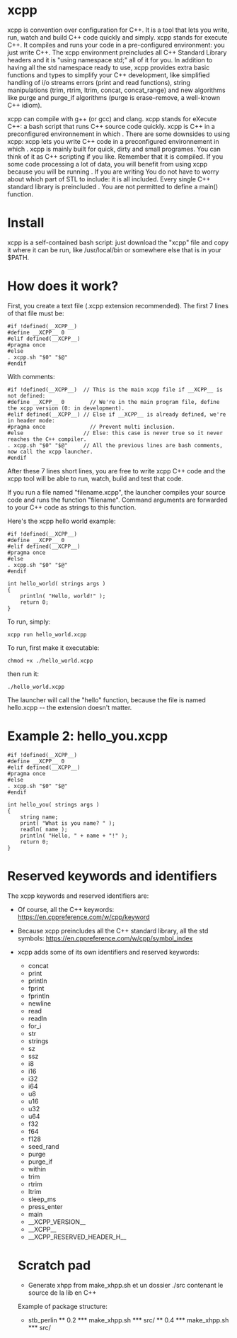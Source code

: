 # xcpp

xcpp is convention over configuration for C++. It is a tool that lets you write, run, watch and build C++ code quickly and simply. xcpp stands for execute C++. It compiles and runs your code in a pre-configured environment: you just write C++. The xcpp environment preincludes all C++ Standard Library headers and it is "using namespace std;" all of it for you. In addition to having all the std namespace ready to use, xcpp provides extra basic functions and types to simplify your C++ development, like simplified handling of i/o streams errors (print and read functions), string manipulations (trim, rtrim, ltrim, concat, concat_range) and new algorithms like purge and purge_if algorithms (purge is erase–remove, a well-known C++ idiom).

xcpp can compile with g++ (or gcc) and clang. 
xcpp stands for eXecute C++: a bash script that runs C++ source code quickly. xcpp is C++ in a preconfigured environnement in which . There are some downsides to using xcpp:  xcpp lets you write C++ code in a preconfigured environnement in which . xcpp is mainly built for quick, dirty and small programes. You can think of it as C++ scripting if you like. Remember that it is compiled. If you some code processing a lot of data, you will benefit from using xcpp because you will be running . If you are writing You do not have to worry about which part of STL to include: it is all included. Every single C++ standard library is preincluded . You are not permitted to define a main() function.

# Install

xcpp is a self-contained bash script: just download the "xcpp" file and copy it where it can be run, like /usr/local/bin or somewhere else that is in your $PATH.

# How does it work?

First, you create a text file (.xcpp extension recommended). The first 7 lines of that file must be:

    #if !defined(__XCPP__)
    #define __XCPP__ 0
    #elif defined(__XCPP__)
    #pragma once
    #else
    . xcpp.sh "$0" "$@"
    #endif

With comments:

    #if !defined(__XCPP__)  // This is the main xcpp file if __XCPP__ is not defined:
    #define __XCPP__ 0        // We're in the main program file, define the xcpp version (0: in development).
    #elif defined(__XCPP__) // Else if __XCPP__ is already defined, we're in header mode:
    #pragma once              // Prevent multi inclusion.
    #else                   // Else: this case is never true so it never reaches the C++ compiler.
    . xcpp.sh "$0" "$@"     // All the previous lines are bash comments, now call the xcpp launcher.
    #endif

After these 7 lines short lines, you are free to write xcpp C++ code and the xcpp tool will be able to run, watch, build and test that code.

If you run a file named "filename.xcpp", the launcher compiles your source code and runs the function "filename". Command arguments are forwarded to your C++ code as strings to this function.

Here's the xcpp hello world example:

    #if !defined(__XCPP__)
    #define __XCPP__ 0
    #elif defined(__XCPP__)
    #pragma once
    #else
    . xcpp.sh "$0" "$@"
    #endif
    
    int hello_world( strings args )
    {
    	println( "Hello, world!" );
    	return 0;
    }

To run, simply:

    xcpp run hello_world.xcpp

To run, first make it executable:

    chmod +x ./hello_world.xcpp

then run it:

    ./hello_world.xcpp

The launcher will call the "hello" function, because the file is named hello.xcpp -- the extension doesn't matter.

# Example 2:  hello_you.xcpp

    #if !defined(__XCPP__)
    #define __XCPP__ 0
    #elif defined(__XCPP__)
    #pragma once
    #else
    . xcpp.sh "$0" "$@"
    #endif
    
    int hello_you( strings args )
    {
    	string name;
    	print( "What is you name? " );
    	readln( name );
    	println( "Hello, " + name + "!" );
    	return 0;
    }

# Reserved keywords and identifiers

The xcpp keywords and reserved identifiers are:

* Of course, all the C++ keywords: https://en.cppreference.com/w/cpp/keyword
* Because xcpp preincludes all the C++ standard library, all the std symbols: https://en.cppreference.com/w/cpp/symbol_index
* xcpp adds some of its own identifiers and reserved keywords:
  * concat
  * print
  * println
  * fprint
  * fprintln
  * newline
  * read
  * readln
  * for_i
  * str
  * strings
  * sz
  * ssz
  * i8
  * i16
  * i32
  * i64
  * u8
  * u16
  * u32
  * u64
  * f32
  * f64
  * f128
  * seed_rand
  * purge
  * purge_if
  * within
  * trim
  * rtrim
  * ltrim
  * sleep_ms
  * press_enter
  * main
  * \_\_XCPP_VERSION\_\_
  * \_\_XCPP\_\_
  * \_\_XCPP_RESERVED_HEADER_H\_\_

  # Scratch pad
  
  * Generate xhpp from make_xhpp.sh et un dossier ./src contenant le source de la lib en C++
  
  Example of package structure:
  * stb_perlin
  ** 0.2
  *** make_xhpp.sh
  *** src/
  ** 0.4
  *** make_xhpp.sh
  *** src/
  